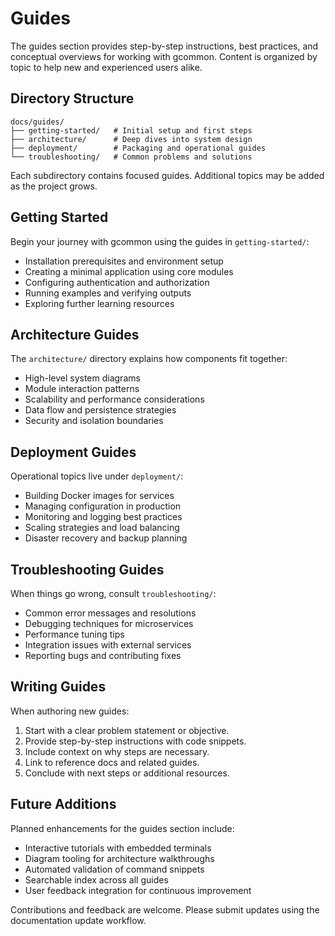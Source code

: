 <!-- file: docs/guides/README.md -->
<!-- version: 1.0.0 -->
<!-- guid: 6133f705-1c96-4354-b458-150f3cfb5cba -->

# Guides

The guides section provides step-by-step instructions, best practices, and
conceptual overviews for working with gcommon. Content is organized by topic to
help new and experienced users alike.

## Directory Structure

```
docs/guides/
├── getting-started/   # Initial setup and first steps
├── architecture/      # Deep dives into system design
├── deployment/        # Packaging and operational guides
└── troubleshooting/   # Common problems and solutions
```

Each subdirectory contains focused guides. Additional topics may be added as the
project grows.

## Getting Started

Begin your journey with gcommon using the guides in `getting-started/`:

- Installation prerequisites and environment setup
- Creating a minimal application using core modules
- Configuring authentication and authorization
- Running examples and verifying outputs
- Exploring further learning resources

## Architecture Guides

The `architecture/` directory explains how components fit together:

- High-level system diagrams
- Module interaction patterns
- Scalability and performance considerations
- Data flow and persistence strategies
- Security and isolation boundaries

## Deployment Guides

Operational topics live under `deployment/`:

- Building Docker images for services
- Managing configuration in production
- Monitoring and logging best practices
- Scaling strategies and load balancing
- Disaster recovery and backup planning

## Troubleshooting Guides

When things go wrong, consult `troubleshooting/`:

- Common error messages and resolutions
- Debugging techniques for microservices
- Performance tuning tips
- Integration issues with external services
- Reporting bugs and contributing fixes

## Writing Guides

When authoring new guides:

1. Start with a clear problem statement or objective.
2. Provide step-by-step instructions with code snippets.
3. Include context on why steps are necessary.
4. Link to reference docs and related guides.
5. Conclude with next steps or additional resources.

## Future Additions

Planned enhancements for the guides section include:

- Interactive tutorials with embedded terminals
- Diagram tooling for architecture walkthroughs
- Automated validation of command snippets
- Searchable index across all guides
- User feedback integration for continuous improvement

Contributions and feedback are welcome. Please submit updates using the
documentation update workflow.
